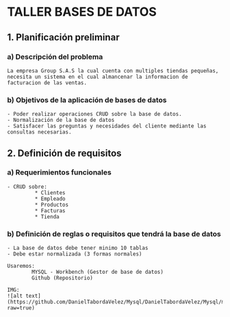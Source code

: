 # TALLER BASES DE DATOS

## 1. Planificación preliminar

### a) Descripción del problema
```
La empresa Group S.A.S la cual cuenta con multiples tiendas pequeñas, necesita un sistema en el cual almancenar la informacion de facturacion de las ventas.
```
### b) Objetivos de la aplicación  de bases de datos
```
- Poder realizar operaciones CRUD sobre la base de datos.
- Normalización de la base de datos
- Satisfacer las preguntas y necesidades del cliente mediante las consultas necesarias.
```
## 2. Definición de requisitos

### a) Requerimientos funcionales
```
- CRUD sobre:
	     * Clientes
	     * Empleado
	     * Productos
	     * Facturas
	     * Tienda

```
### b) Definición de reglas o requisitos que tendrá la base de datos
```
- La base de datos debe tener minimo 10 tablas
- Debe estar normalizada (3 formas normales)

Usaremos: 
		MYSQL - Workbench (Gestor de base de datos)
		Github (Repositorio)

IMG:
![alt text](https://github.com/DanielTabordaVelez/Mysql/DanielTabordaVelez/Mysql/master/Imgs/test.png?raw=true)
